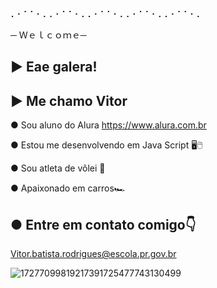 ⠄⠂⠁⠁⠂⠄⠄⠂⠁⠁⠂⠄⠄⠂⠁⠁⠂⠄⠄⠂⠁⠁⠂⠄⠄⠂⠁⠁⠂⠄

 ─ Ｗｅｌｃｏｍｅ─
 
## ►  Eae galera!
## ►  Me chamo Vitor

● Sou aluno do Alura https://www.alura.com.br


● Estou me desenvolvendo em Java Script 🖥🖱


● Sou atleta de vôlei 🏐 


● Apaixonado em carros🏎️

## ● Entre em contato comigo👇
Vitor.batista.rodrigues@escola.pr.gov.br 



![17277099819217391725477743130499](https://github.com/user-attachments/assets/c53f0bcc-2053-4b27-9f3f-f0f1bcb9725c)
